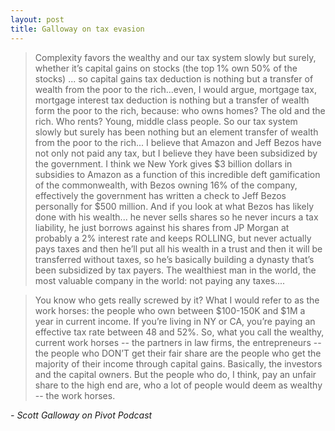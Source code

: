 ```yaml
---
layout: post
title: Galloway on tax evasion
---
```


> Complexity favors the wealthy and our tax system slowly but surely, whether it’s capital gains on stocks (the top 1% own 50% of the stocks) ... so capital gains tax deduction is nothing but a transfer of wealth from the poor to the rich...even, I would argue, mortgage tax, mortgage interest tax deduction is nothing but a transfer of wealth form the poor to the rich, because: who owns homes? The old and the rich.  Who rents? Young, middle class people.  So our tax system slowly but surely has been nothing but an element transfer of wealth from the poor to the rich... I believe that Amazon and Jeff Bezos have not only not paid any tax, but I believe they have been subsidized by the government.  I think we New York gives $3 billion dollars in subsidies to Amazon as a function of this incredible deft gamification of the commonwealth, with Bezos owning 16% of the company, effectively the government has written a check to Jeff Bezos personally for $500 million. And if you look at what Bezos has likely done with his wealth... he never sells shares so he never incurs a tax liability, he just borrows against his shares from JP Morgan at probably a 2% interest rate and keeps ROLLING, but never actually pays taxes and then he’ll put all his wealth in a trust and then it will be transferred without taxes, so he’s basically building a dynasty that’s been subsidized by tax payers.  The wealthiest man in the world, the most valuable company in the world: not paying any taxes....

> You know who gets really screwed by it?  What I would refer to as the work horses: the people who own between $100-150K and $1M a year in current income.  If you’re living in NY or CA, you’re paying an effective tax rate between 48 and 52%.  So, what you call the wealthy, current work horses -- the partners in law firms, the entrepreneurs -- the people who DON’T get their fair share are the people who get the majority of their income through capital gains.  Basically, the investors and the capital owners.  But the people who do, I think, pay an unfair share to the high end are, who a lot of people would deem as wealthy -- the work horses.

*- Scott Galloway on Pivot Podcast*